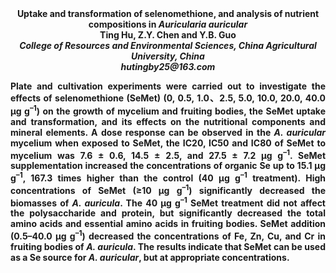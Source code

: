 <center><strong>Uptake and transformation of selenomethione, and analysis of nutrient
compositions in <i>Auricularia auricular<strong></i>

<center><strong>Ting Hu</strong>, Z.Y. Chen and Y.B. Guo

<center><i>College of Resources and
Environmental Sciences, China Agricultural University, China</i>

<center><i>hutingby25@163.com</i>

<p style="text-align:justify">Plate and cultivation experiments were carried out to investigate the
effects of selenomethione (SeMet) (0, 0.5, 1.0、2.5, 5.0, 10.0, 20.0,
40.0 μg g<sup>–1</sup>) on the growth of mycelium and fruiting bodies, the SeMet
uptake and transformation, and its effects on the nutritional components
and mineral elements. A dose response can be observed in the <i>A.
auricular</i> mycelium when exposed to SeMet, the IC20, IC50 and IC80 of
SeMet to mycelium was 7.6 ± 0.6, 14.5 ± 2.5, and 27.5 ± 7.2 μg g<sup>–1</sup>.
SeMet supplementation increased the concentrations of organic Se up to
15.1 μg g<sup>–1</sup>, 167.3 times
higher than the control (40 μg g<sup>–1</sup> treatment). High concentrations of
SeMet (≥10 μg g<sup>–1</sup>) significantly decreased the biomasses of <i>A.
auricula</i>. The 40 μg g<sup>–1</sup> SeMet treatment did not affect the
polysaccharide and protein, but significantly decreased the total amino
acids and essential amino acids in fruiting bodies. SeMet addition
(0.5–40.0 μg g<sup>–1</sup>) decreased the concentrations of Fe, Zn, Cu, and Cr
in fruiting bodies of <i>A. auricula</i>. The results indicate that SeMet can
be used as a Se source for <i>A. auricular</i>, but at appropriate
concentrations.
